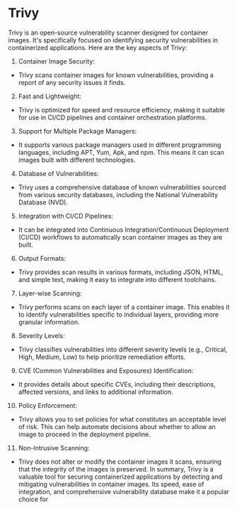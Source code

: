 # Trivy
Trivy is an open-source vulnerability scanner designed for container images. It's specifically focused on identifying security vulnerabilities in containerized applications. Here are the key aspects of Trivy:

1. Container Image Security:
* Trivy scans container images for known vulnerabilities, providing a report of any security issues it finds.

2. Fast and Lightweight:
* Trivy is optimized for speed and resource efficiency, making it suitable for use in CI/CD pipelines and container orchestration platforms.

3. Support for Multiple Package Managers:
* It supports various package managers used in different programming languages, including APT, Yum, Apk, and npm. This means it can scan images built with different technologies.

4. Database of Vulnerabilities:
* Trivy uses a comprehensive database of known vulnerabilities sourced from various security databases, including the National Vulnerability Database (NVD).

5. Integration with CI/CD Pipelines:
* It can be integrated into Continuous Integration/Continuous Deployment (CI/CD) workflows to automatically scan container images as they are built.

6. Output Formats:
* Trivy provides scan results in various formats, including JSON, HTML, and simple text, making it easy to integrate into different toolchains.

7. Layer-wise Scanning:
* Trivy performs scans on each layer of a container image. This enables it to identify vulnerabilities specific to individual layers, providing more granular information.

8. Severity Levels:
* Trivy classifies vulnerabilities into different severity levels (e.g., Critical, High, Medium, Low) to help prioritize remediation efforts.

9. CVE (Common Vulnerabilities and Exposures) Identification:
* It provides details about specific CVEs, including their descriptions, affected versions, and links to additional information.

10. Policy Enforcement:
* Trivy allows you to set policies for what constitutes an acceptable level of risk. This can help automate decisions about whether to allow an image to proceed in the deployment pipeline.

11. Non-Intrusive Scanning:
* Trivy does not alter or modify the container images it scans, ensuring that the integrity of the images is preserved.
In summary, Trivy is a valuable tool for securing containerized applications by detecting and mitigating vulnerabilities in container images. Its speed, ease of integration, and comprehensive vulnerability database make it a popular choice for